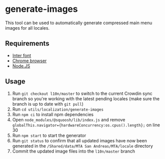 # generate-images

This tool can be used to automatically generate compressed main menu images for all locales.

## Requirements

- [Inter font](https://rsms.me/inter/)
- [Chrome browser](https://www.google.com/chrome/)
- [Node.JS](https://nodejs.org/en/download)

## Usage

1. Run `git checkout l10n/master` to switch to the current Crowdin sync branch so you're working with the latest pending locales (make sure the branch is up to date with `git pull`)
2. Run `cd utils/localization/generate-images`
3. Run `npm ci` to install npm dependencies
4. Open `node_modules/@squoosh/lib/index.js` and remove `globalThis.navigator={hardwareConcurrency:os.cpus().length};` on line 30
5. Run `npm start` to start the generator
6. Run `git status` to confirm that all updated images have now been generated in the `/Shared/data/MTA San Andreas/MTA/locale` directory
7. Commit the updated image files into the `l10n/master` branch
